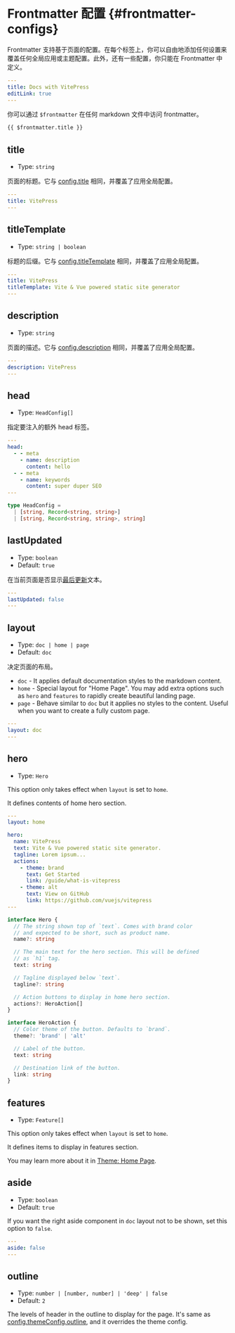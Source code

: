 # Frontmatter 配置 {#frontmatter-configs}

Frontmatter 支持基于页面的配置。在每个标签上，你可以自由地添加任何设置来覆盖任何全局应用或主题配置。此外，还有一些配置，你只能在 Frontmatter 中定义。

```yaml
---
title: Docs with VitePress
editLink: true
---
```

你可以通过 `$frontmatter` 在任何 markdown 文件中访问 frontmatter。

```md
{{ $frontmatter.title }}
```

## title

- Type: `string`

页面的标题。它与 [config.title](../config/app-configs#title) 相同，并覆盖了应用全局配置。

```yaml
---
title: VitePress
---
```

## titleTemplate

- Type: `string | boolean`

标题的后缀。它与 [config.titleTemplate](../config/app-configs#titletemplate) 相同，并覆盖了应用全局配置。

```yaml
---
title: VitePress
titleTemplate: Vite & Vue powered static site generator
---
```

## description

- Type: `string`

页面的描述。它与 [config.description](../config/app-configs#description) 相同，并覆盖了应用全局配置。

```yaml
---
description: VitePress
---
```

## head

- Type: `HeadConfig[]`

指定要注入的额外 head 标签。

```yaml
---
head:
  - - meta
    - name: description
      content: hello
  - - meta
    - name: keywords
      content: super duper SEO
---
```

```ts
type HeadConfig =
  | [string, Record<string, string>]
  | [string, Record<string, string>, string]
```

## lastUpdated

- Type: `boolean`
- Default: `true`

在当前页面是否显示[最后更新](../guide/theme-last-updated)文本。

```yaml
---
lastUpdated: false
---
```

## layout

- Type: `doc | home | page`
- Default: `doc`

决定页面的布局。

- `doc` - It applies default documentation styles to the markdown content.
- `home` - Special layout for "Home Page". You may add extra options such as `hero` and `features` to rapidly create beautiful landing page.
- `page` - Behave similar to `doc` but it applies no styles to the content. Useful when you want to create a fully custom page.

```yaml
---
layout: doc
---
```

## hero

- Type: `Hero`

This option only takes effect when `layout` is set to `home`.

It defines contents of home hero section.

```yaml
---
layout: home

hero:
  name: VitePress
  text: Vite & Vue powered static site generator.
  tagline: Lorem ipsum...
  actions:
    - theme: brand
      text: Get Started
      link: /guide/what-is-vitepress
    - theme: alt
      text: View on GitHub
      link: https://github.com/vuejs/vitepress
---
```

```ts
interface Hero {
  // The string shown top of `text`. Comes with brand color
  // and expected to be short, such as product name.
  name?: string

  // The main text for the hero section. This will be defined
  // as `h1` tag.
  text: string

  // Tagline displayed below `text`.
  tagline?: string

  // Action buttons to display in home hero section.
  actions?: HeroAction[]
}

interface HeroAction {
  // Color theme of the button. Defaults to `brand`.
  theme?: 'brand' | 'alt'

  // Label of the button.
  text: string

  // Destination link of the button.
  link: string
}
```

## features

- Type: `Feature[]`

This option only takes effect when `layout` is set to `home`.

It defines items to display in features section.

You may learn more about it in [Theme: Home Page](../guide/theme-home-page).

## aside

- Type: `boolean`
- Default: `true`

If you want the right aside component in `doc` layout not to be shown, set this option to `false`.

```yaml
---
aside: false
---
```

## outline

- Type: `number | [number, number] | 'deep' | false`
- Default: `2`

The levels of header in the outline to display for the page. It's same as [config.themeConfig.outline](../config/theme-configs#outline), and it overrides the theme config.
